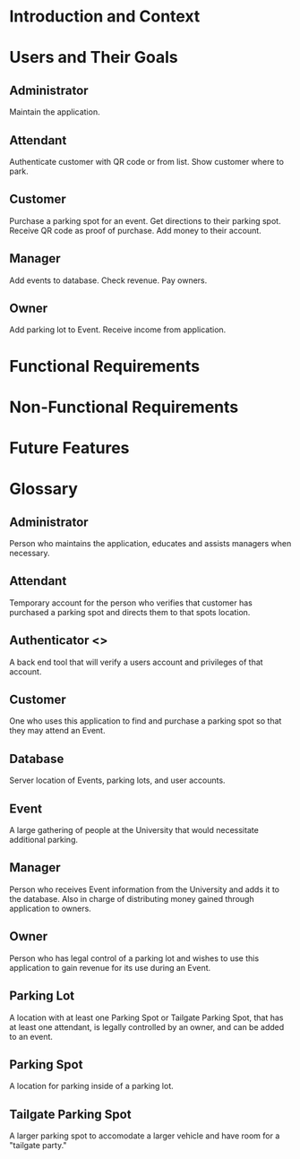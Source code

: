 # Introduction and Context

# Users and Their Goals
## Administrator
Maintain the application.

## Attendant
Authenticate customer with QR code or from list.
Show customer where to park.

## Customer
Purchase a parking spot for an event. 
Get directions to their parking spot.
Receive QR code as proof of purchase.
Add money to their account.

## Manager
Add events to database.
Check revenue.
Pay owners.

## Owner
Add parking lot to Event.
Receive income from application.

# Functional Requirements


# Non-Functional Requirements


# Future Features


# Glossary
## Administrator
Person who maintains the application, educates and assists managers when necessary.

## Attendant
Temporary account for the person who verifies that customer has purchased a parking spot and directs them to that spots location.

## Authenticator <<Service>>
A back end tool that will verify a users account and privileges of that account.

## Customer
One who uses this application to find and purchase a parking spot so that they may attend an Event.

## Database
Server location of Events, parking lots, and user accounts.

## Event
A large gathering of people at the University that would necessitate additional parking.

## Manager
Person who receives Event information from the University and adds it to the database. Also in charge of distributing money gained through application to owners.

## Owner
Person who has legal control of a parking lot and wishes to use this application to gain revenue for its use during an Event.

## Parking Lot
A location with at least one Parking Spot or Tailgate Parking Spot, that has at least one attendant, is legally controlled by an owner, and can be added to an event.

## Parking Spot
A location for parking inside of a parking lot. 

## Tailgate Parking Spot
A larger parking spot to accomodate a larger vehicle and have room for a "tailgate party."
